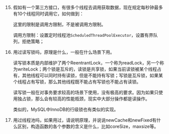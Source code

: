 15. 假如有一个第三方接口，有很多个线程去调用获取数据，现在规定每秒钟最多有10个线程同时调用它，如何做到：

    这里的限制是调用方限制，不是被调用方限制。

    调用方限制：设置定时线程池`ScheduledThreadPoolExecutor`，设置有界队列，拒绝策略；

32. 用过读写锁吗，原理是什么，一般在什么场景下用。

    读写锁本质是内部维护了两个ReentrantLock，一个称为readLock，另一个称为writeLock；两个锁是互斥的，读锁是共享锁，如果当前读锁被某个线程占有，其他线程可以同时持有读锁，但是不能持有写锁；写锁是互斥锁，如果某个线程占有写锁，那么其他线程既不能占有写锁也不能占有读锁。

    读写锁一般在对事务要求较高的场景下使用，没有极高的要求。因为如果只使用独占锁，那么会有较高的性能瓶颈，现实中大部分操作都是读操作。

    类似的，MySQL中InnoDB的行级锁也有类似的实现。

12. 用过线程池吗，如果用过，请说明原理，并说说newCache和newFixed有什么区别，构造函数的各个参数的含义是什么，比如coreSize，maxsize等。
